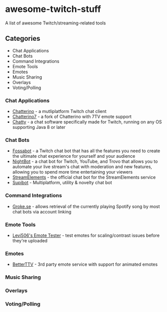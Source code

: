 # awesome-twitch-stuff
A list of awesome Twitch/streaming-related tools

## Categories
 - Chat Applications
 - Chat Bots
 - Command Integrations
 - Emote Tools
 - Emotes
 - Music Sharing
 - Overlays
 - Voting/Polling

### Chat Applications

 - [Chatterino](https://chatterino.com) - a mutliplatform Twitch chat client
 - [Chatterino7](https://github.com/SevenTV/chatterino7) - a fork of Chatterino with 7TV emote support
 - [Chatty](https://chatty.github.io) - a chat software specifically made for Twitch, running on any OS supporting Java 8 or later

### Chat Bots

 - [Fossabot](https://fossabot.com) - a Twitch chat bot that has all the features you need to create the ultimate chat experience for yourself and your audience
 - [NightBot](https://nightbot.tv) - a chat bot for Twitch, YouTube, and Trovo that allows you to automate your live stream's chat with moderation and new features, allowing you to spend more time entertaining your viewers
 - [StreamElements](https://streamelements.com) - the official chat bot for the StreamElements service
 - [Supibot](https://supinic.com) - Multiplatform, utility & novelty chat bot

### Command Integrations

 - [Groke.se](https://groke.se/twitch/spotify) - allows retrieval of the currently playing Spotify song by most chat bots via account linking

### Emote Tools

 - [Levi506's Emote Tester](https://levi506.net/emote-tester) - test emotes for scaling/contrast issues before they're uploaded

### Emotes

 - [BetterTTV](https://betterttv.com) - 3rd party emote service with support for animated emotes

### Music Sharing



### Overlays



### Voting/Polling



